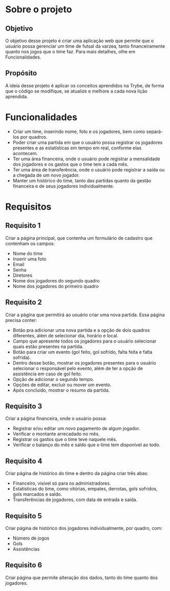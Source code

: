 # Sobre o projeto

## Objetivo
O objetivo desse projeto é criar uma aplicação web que permite que o usuário possa gerenciar um time de futsal da varzea, tanto financeiramente quanto nos jogos que o time faz. Para mais detalhes, olhe em Funcionalidades.

## Propósito
A ideia desse projeto é aplicar os conceitos aprendidos na Trybe, de forma que o código se modifique, se atualize e melhore a cada nova lição aprendida.

# Funcionalidades
- Criar um time, inserindo nome, foto e os jogadores, bem como separá-los por quadros.
- Poder criar uma partida em que o usuário possa registrar os jogadores presentes e as estatísticas em tempo em real, conforme elas acontecem.
- Ter uma área financeira, onde o usuário pode registrar a mensalidade dos jogadores e os gastos que o time tem a cada mês.
- Ter uma área de transferência, onde o usuário pode registrar a saída ou a chegada de um novo jogador.
- Manter um histórico do time, tanto das partidas quanto da gestão financeira e de seus jogadores individualmente.


# Requisitos

## Requisito 1
Criar a página principal, que contenha um formulário de cadastro que contenham os campos:
- Nome do time
- Inserir uma foto
- Email
- Senha
- Diretores
- Nome dos jogadores do segundo quadro
- Nome dos jogadores do primeiro quadro

## Requisito 2
Criar a página que permitirá ao usuário criar uma nova partida. Essa página precisa conter:
- Botão pra adicionar uma nova partida e a opção de dois quadros diferentes, além de selecionar dia, horário e local.
- Campo que apresente todos os jogadores para o usuário selecionar quais estão presentes na partida.
- Botão para criar um evento (gol feito, gol sofrido, falta feita e falta sofrida).
- Dentro desse botão, mostrar os jogadores presentes para o usuário selecionar o responsável pelo evento, além de ter a opção de assistência em caso de gol feito.
- Opção de adicionar o segundo tempo.
- Opções de editar, excluir ou mover um evento.
- Após concluído, mostrar o resumo da partida.

## Requisito 3
Criar a página financeira, onde o usuário possa:
- Registrar e/ou editar um novo pagamento de algum jogador.
- Verificar o montante arrecadado no mês.
- Registrar os gastos que o time teve naquele mês.
- Verificar o balanço do mês e saldo que o time tem disponível ao todo.

## Requisito 4
Criar página de histórico do time e dentro da página criar três abas:
- Financeiro, visível só para os administradores.
- Estatisticas do time, como vitórias, empates, derrotas, gols sofridos, gols marcados e saldo.
- Transferências de jogadores, com data de entrada e saída.

## Requisito 5
Criar página de histórico dos jogadores individualmente, por quadro, com:
- Número de jogos
- Gols
- Assistências

## Requisito 6
Criar página que permite alteração dos dados, tanto do time quanto dos jogadores.
